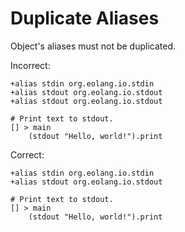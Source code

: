# Duplicate Aliases

Object's aliases must not be duplicated.

Incorrect:

```eo
+alias stdin org.eolang.io.stdin
+alias stdout org.eolang.io.stdout
+alias stdout org.eolang.io.stdout

# Print text to stdout.
[] > main
    (stdout "Hello, world!").print
```

Correct:

```eo
+alias stdin org.eolang.io.stdin
+alias stdout org.eolang.io.stdout

# Print text to stdout.
[] > main
    (stdout "Hello, world!").print
```
